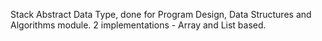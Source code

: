Stack Abstract Data Type, done for Program Design, Data Structures and Algorithms module. 2 implementations - Array and List based.
